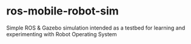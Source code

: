 # ros-mobile-robot-sim
Simple ROS &amp; Gazebo simulation intended as a testbed for learning and experimenting with Robot Operating System
